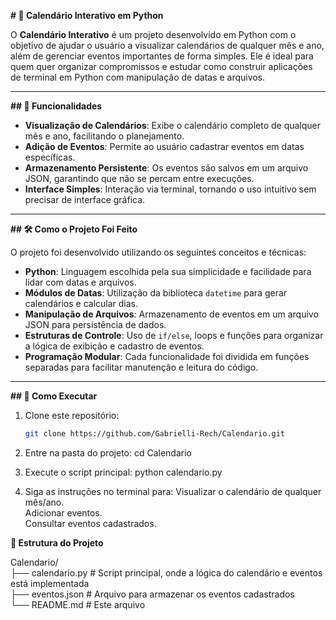 **# 📅 Calendário Interativo em Python**

O **Calendário Interativo** é um projeto desenvolvido em Python com o objetivo de ajudar o usuário a visualizar calendários de qualquer mês e ano, além de gerenciar eventos importantes de forma simples. Ele é ideal para quem quer organizar compromissos e estudar como construir aplicações de terminal em Python com manipulação de datas e arquivos.

---

**## 🔧 Funcionalidades**

- **Visualização de Calendários**: Exibe o calendário completo de qualquer mês e ano, facilitando o planejamento.
- **Adição de Eventos**: Permite ao usuário cadastrar eventos em datas específicas.
- **Armazenamento Persistente**: Os eventos são salvos em um arquivo JSON, garantindo que não se percam entre execuções.
- **Interface Simples**: Interação via terminal, tornando o uso intuitivo sem precisar de interface gráfica.

---

**## 🛠️ Como o Projeto Foi Feito**

O projeto foi desenvolvido utilizando os seguintes conceitos e técnicas:

- **Python**: Linguagem escolhida pela sua simplicidade e facilidade para lidar com datas e arquivos.
- **Módulos de Datas**: Utilização da biblioteca `datetime` para gerar calendários e calcular dias.
- **Manipulação de Arquivos**: Armazenamento de eventos em um arquivo JSON para persistência de dados.
- **Estruturas de Controle**: Uso de `if/else`, loops e funções para organizar a lógica de exibição e cadastro de eventos.
- **Programação Modular**: Cada funcionalidade foi dividida em funções separadas para facilitar manutenção e leitura do código.

---

**## 🚀 Como Executar**

1. Clone este repositório:
   ```bash
   git clone https://github.com/Gabrielli-Rech/Calendario.git
2. Entre na pasta do projeto:
  cd Calendario

3. Execute o script principal:
   python calendario.py
   
4. Siga as instruções no terminal para:
  Visualizar o calendário de qualquer mês/ano.<br>
  Adicionar eventos.<br>
  Consultar eventos cadastrados.<br>

**📂 Estrutura do Projeto**

Calendario/<br>
├── calendario.py       # Script principal, onde a lógica do calendário e eventos está implementada<br>
├── eventos.json        # Arquivo para armazenar os eventos cadastrados<br>
└── README.md           # Este arquivo<br>







  
